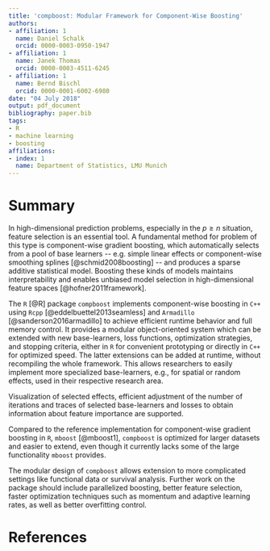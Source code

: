 ```yaml
---
title: 'compboost: Modular Framework for Component-Wise Boosting'
authors:
- affiliation: 1
  name: Daniel Schalk
  orcid: 0000-0003-0950-1947
- affiliation: 1
  name: Janek Thomas
  orcid: 0000-0003-4511-6245
- affiliation: 1
  name: Bernd Bischl
  orcid: 0000-0001-6002-6980
date: "04 July 2018"
output: pdf_document
bibliography: paper.bib
tags:
- R
- machine learning
- boosting
affiliations:
- index: 1
  name: Department of Statistics, LMU Munich
---
```


# Summary
<!-- A clear statement of need that illustrates the purpose of the software-->

In high-dimensional prediction problems, especially in the $p \geq n$ situation, feature selection is an essential tool. A fundamental method for problem of this type is component-wise gradient boosting, which automatically selects from a pool of base learners -- e.g. simple linear effects or component-wise smoothing splines [@schmid2008boosting] --  and produces a sparse additive statistical model. Boosting these kinds of models maintains interpretability and enables unbiased model selection in high-dimensional feature spaces [@hofner2011framework].

The `R` [@R] package `compboost` implements component-wise boosting in `C++` using `Rcpp` [@eddelbuettel2013seamless] and `Armadillo` [@sanderson2016armadillo] to achieve efficient runtime behavior and full memory control. It provides a modular object-oriented system which can be extended with new base-learners, loss functions, optimization strategies, and stopping criteria, either in `R` for convenient prototyping or directly in `C++` for optimized speed. The latter extensions can be added at runtime, without recompiling the whole framework. This allows researchers to easily implement more specialized base-learners, e.g., for spatial or random effects, used in their respective research area.

Visualization of selected effects, efficient adjustment of the number of iterations and traces of selected base-learners and losses to obtain information about feature importance are supported.

Compared to the reference implementation for component-wise gradient boosting in `R`, `mboost` [@mboost1], `compboost` is optimized for larger datasets and easier to extend, even though it currently lacks some of the large functionality `mboost` provides. 

The modular design of `compboost` allows extension to more complicated settings like functional data or survival analysis. Further work on the package should include parallelized boosting, better feature selection, faster optimization techniques such as momentum and adaptive learning rates, as well as better overfitting control.

<!-- A list of key references including a link to the software archive -->
# References